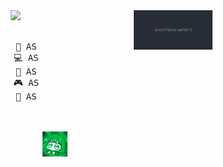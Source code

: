 <div align="center">
<img src="https://github.com/eNanak/eNanak/blob/main/assets/hello_world.png" width="25%" align="right" />
<img src="https://readme-typing-svg.demolab.com/demo/?font=Rajdhani&size=21&color=F7F7F7&separator=%3D&lines=print(%22Hello%2C+world%22)%3Dconsole.log(%22Hello%2C+world%22);%3D%3C%3Fphp+echo+%22Hello%2C+world%22;+%3F%3E%3Dputs+%22Hello%2C+world%22%3Decho+%22Hello%2C+world%22" width="70%" />
<br><br>
<pre>
    💼 AS
    💻 AS
    📖 AS
    🎮 AS
    🐾 AS
</pre>
<br><br>
<img src="https://github.com/eNanak/eNanak/blob/main/assets/cierre.gif" height="40" />
<br><br><br>
</div>
<!--
[![](https://img.shields.io/badge/linkedin-0a66c2)](http://linkedin.com/in/ingridrosselis)
[![](https://img.shields.io/badge/mastodon-6364ff)](https://tech.lgbt/@innng)
[![](https://img.shields.io/badge/osu!-ff66ab)](https://osu.ppy.sh/users/4606212)
[![](https://img.shields.io/badge/enka.network-69899c)](https://enka.network/u/Inng/1A4HU1/10000069/1985924/)
</div>


<!--
**eNanak/eNanak** is a ✨ _special_ ✨ repository because its `README.md` (this file) appears on your GitHub profile.

Here are some ideas to get you started:

- 🔭 I’m currently working on ...
- 🌱 I’m currently learning ...
- 👯 I’m looking to collaborate on ...
- 🤔 I’m looking for help with ...
- 💬 Ask me about ...
- 📫 How to reach me: ...
- 😄 Pronouns: ...
- ⚡ Fun fact: ...
-->
